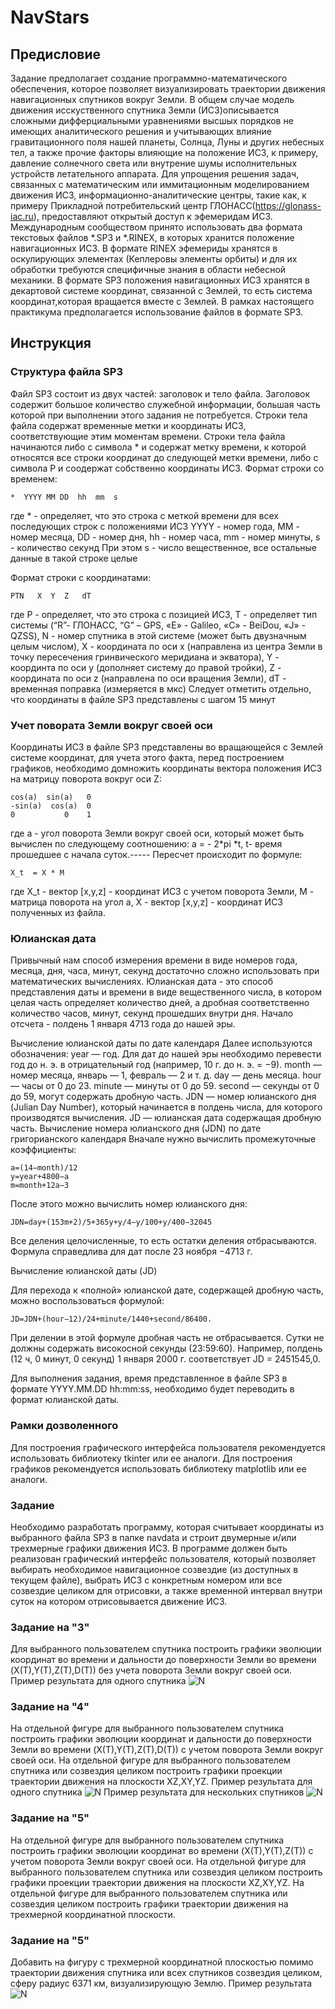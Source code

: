 # NavStars

## Предисловие

Задание предполагает создание программно-математического обеспечения, которое позволяет визуализировать траектории движения навигационных спутников вокруг Земли. В общем случае модель движения исскуственного спутника Земли (ИСЗ)описывается сложными дифферциальными уравнениями высшых порядков не  имеющих аналитического решения и учитывающих влияние гравитационного поля нашей планеты, Солнца, Луны и других небесных тел, а также прочие факторы влияющие на положение ИСЗ, к примеру, давление солнечного света или внутрение шумы исполнительных устройств летательного аппарата.
Для упрощения решения задач, связанных с математическим или иммитационным моделированием движения ИСЗ, информационно-аналитические центры, такие как, к примеру Прикладной потребительский центр ГЛОНАСС(https://glonass-iac.ru), предоставляют открытый доступ к эфемеридам ИСЗ. 
Международным сообществом принято использовать два формата текстовых файлов *.SP3 и *.RINEX, в которых хранится положение навигационных ИСЗ. В формате RINEX эфемериды хранятся в оскулирующих элементах (Кеплеровы элементы орбиты) и для их обработки требуются специфичные знания в области небесной механики. В формате SP3 положения навигационных ИСЗ хранятся в декартовой системе координат, связанной с Землей, то есть система координат,которая вращается вместе с Землей. В рамках настоящего практикума предполагается использование файлов в формате SP3.
## Инструкция

### Структура файла SP3

Файл SP3 состоит из двух частей: заголовок и тело файла. Заголовок содержит большое количество служебной информации, большая часть которой при выполнении этого задания не потребуется. Строки тела файла содержат временные метки и координаты ИСЗ, соответствующие этим моментам времени. Строки тела файла начинаются либо с символа * и содержат метку времени, к которой относятся все строки координат до следующей метки времени, либо с символа P и соодержат собственно координаты ИСЗ. 
Формат строки со временем:
```
*  YYYY MM DD  hh  mm  s
```
где * - определяет, что это строка с меткой времени для всех последующих строк с положениями ИСЗ
YYYY - номер года, MM - номер месяца, DD - номер дня, hh - номер часа, mm - номер минуты, s - количество секунд
При этом s -  число вещественное, все остальные данные в такой строке целые

Формат строки с координатами:
```
PTN   X  Y  Z   dT
```
где P -  определяет, что это строка с позицией ИСЗ, T - определяет тип системы (“R”- ГЛОНАСС, “G” – GPS, «E» - Galileo, «C» - BeiDou, «J» - QZSS), N - номер спутника в этой системе (может быть двузначным целым числом), X - координата по оси х (направлена из центра Земли в точку пересечения гринвического меридиана и экватора), Y - координта по оси y (дополняет систему до правой тройки), Z - координата по оси z (направлена по оси вращения Земли), dT -  временная поправка (измеряется в мкс) 
Следует отметить отдельно, что координаты в файле SP3 представлены с шагом 15 минут

### Учет повората Земли вокруг своей оси
Координаты ИСЗ в файле SP3 представлены во вращающейся с Землей системе координат, для учета этого факта, перед построением графиков, необходимо домножить координаты вектора положения ИСЗ на матрицу поворота вокруг оси Z:

```
cos(a)  sin(a)   0
-sin(a)  cos(a)  0
0           0    1  
```
где a - угол поворота Земли вокруг своей оси, который может быть вычислен по следующему соотношению: a = - 2*pi *t, t- время прошедшее с начала суток.-----
Пересчет происходит по формуле:
```
X_t  = X * M
```
где X_t - вектор [x,y,z] - координат ИСЗ с учетом поворота Земли, M - матрица поворота на угол а, Х - вектор [x,y,z] - координат ИСЗ полученных из файла.

### Юлианская дата
Привычный нам способ измерения времени в виде номеров года, месяца, дня, часа, минут, секунд достаточно сложно использовать при математических вычислениях. Юлианская дата - это способ представления даты и времени в виде вещественного числа, в котором целая часть определяет количество дней, а дробная соответственно количество часов, минут, секунд прошедших внутри дня. Начало отсчета - полдень 1 января 4713 года до нашей эры.

Вычисление юлианской даты по дате календаря 
Далее используются обозначения:
year  — год. Для дат до нашей эры необходимо перевести год до н. э. в отрицательный год (например, 10 г. до н. э. = −9).
month  — номер месяца, январь — 1, февраль — 2 и т. д.
day  — день месяца.
hour  — часы от 0 до 23.
minute  — минуты от 0 до 59.
second  — секунды от 0 до 59, могут содержать дробную часть.
JDN  — номер юлианского дня (Julian Day Number), который начинается в полдень числа, для которого производятся вычисления.
JD  — юлианская дата содержащая дробную часть.
Вычисление номера юлианского дня (JDN) по дате григорианского календаря 
Вначале нужно вычислить промежуточные коэффициенты:
```
a=(14−month)/12
y=year+4800−a
m=month+12a−3 
```
После этого можно вычислить номер юлианского дня:
```
JDN=day+(153m+2)/5+365y+y/4−y/100+y/400−32045 
```
Все деления целочисленные, то есть остатки деления отбрасываются.
Формула справедлива для дат после 23 ноября −4713 г.

Вычисление юлианской даты (JD)
 
Для перехода к «полной» юлианской дате, содержащей дробную часть, можно воспользоваться формулой:
```
JD=JDN+(hour−12)/24+minute/1440+second/86400. 
```
При делении в этой формуле дробная часть не отбрасывается. Сутки не должны содержать високосной секунды (23:59:60).
Например, полдень (12 ч, 0 минут, 0 секунд) 1 января 2000 г. соответствует JD = 2451545,0.

Для выполнения задания, время представленное в файле SP3 в формате YYYY.MM.DD hh:mm:ss, необходимо будет переводить в формат юлианской даты.


### Рамки дозволенного

Для построения графического интерфейса пользователя рекомендуется использовать библиотеку tkinter или ее аналоги.
Для построения графиков рекомендуется использовать библиотеку matplotlib или ее аналоги.

### Задание
Необходимо разработать программу, которая считывает координаты из выбранного файла SP3 в папке navdata и строит двумерные и/или трехмерные  графики движения ИСЗ. В программе должен быть реализован графический интерфейс пользователя, который позволяет выбирать необходимое  навигационное созвездие (из доступных в текущем файле), выбрать ИСЗ с конкретным номером или все созвездие целиком для отрисовки, а также временной интервал внутри суток на котором отрисовывается движение ИСЗ. 

### Задание на "3"
Для выбранного пользователем спутника построить графики эволюции координат во времени и дальности до поверхности Земли во времени (X(T),Y(T),Z(T),D(T)) без учета поворота Земли вокруг своей оси.
Пример результата для одного спутника
![N](pic/3glonass.png)
### Задание на "4"
На отдельной фигуре для выбранного пользователем спутника построить графики эволюции координат и дальности до поверхности Земли во времени (X(T),Y(T),Z(T),D(T)) с учетом поворота Земли вокруг своей оси.
На отдельной фигуре для выбранного пользователем спутника или созвездия целиком  построить графики проекции траектории движения на плоскости XZ,XY,YZ.
Пример результата для одного спутника
![N](pic/4glonass.png)
Пример результата для нескольких спутников
![N](pic/4glonassall.png)
### Задание на "5"
На отдельной фигуре для выбранного пользователем спутника построить графики эволюции координат во времени (X(T),Y(T),Z(T)) с учетом поворота Земли вокруг своей оси.
На отдельной фигуре для выбранного пользователем спутника или созвездия целиком  построить графики проекции траектории движения на плоскости XZ,XY,YZ.
На отдельной фигуре для выбранного пользователем спутника или созвездия целиком  построить графики траектории движения на трехмерной координатной плоскости.

### Задание на "5"
Добавить на фигуру с трехмерной координатной плоскостью помимо траектории движения спутника или всех спутников созвездия целиком, сферу радиус 6371 км, визуализирующую Землю.
Пример результата
![N](pic/5glonassdop.png)



